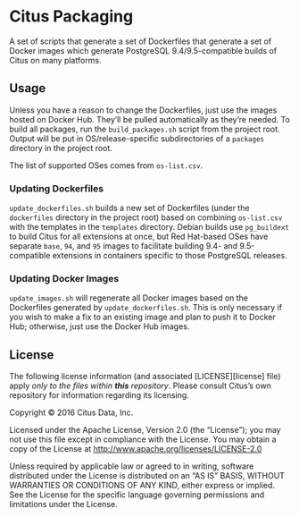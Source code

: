 # Citus Packaging

A set of scripts that generate a set of Dockerfiles that generate a set of Docker images which generate PostgreSQL 9.4/9.5-compatible builds of Citus on many platforms.

## Usage

Unless you have a reason to change the Dockerfiles, just use the images hosted on Docker Hub. They’ll be pulled automatically as they’re needed. To build all packages, run the `build_packages.sh` script from the project root. Output will be put in OS/release-specific subdirectories of a `packages` directory in the project root.

The list of supported OSes comes from `os-list.csv`.

### Updating Dockerfiles

`update_dockerfiles.sh` builds a new set of Dockerfiles (under the `dockerfiles` directory in the project root) based on combining `os-list.csv` with the templates in the `templates` directory. Debian builds use `pg_buildext` to build Citus for all extensions at once, but Red Hat-based OSes have separate `base`, `94`, and `95` images to facilitate building 9.4- and 9.5-compatible extensions in containers specific to those PostgreSQL releases.

### Updating Docker Images

`update_images.sh` will regenerate all Docker images based on the Dockerfiles generated by `update_dockerfiles.sh`. This is only necessary if you wish to make a fix to an existing image and plan to push it to Docker Hub; otherwise, just use the Docker Hub images.

## License

The following license information (and associated [LICENSE][license] file) apply _only to the files within **this** repository_. Please consult Citus’s own repository for information regarding its licensing.

Copyright © 2016 Citus Data, Inc.

Licensed under the Apache License, Version 2.0 (the “License”); you may not use this file except in compliance with the License. You may obtain a copy of the License at http://www.apache.org/licenses/LICENSE-2.0

Unless required by applicable law or agreed to in writing, software distributed under the License is distributed on an “AS IS” BASIS, WITHOUT WARRANTIES OR CONDITIONS OF ANY KIND, either express or implied. See the License for the specific language governing permissions and limitations under the License.
